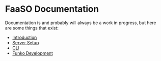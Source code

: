 # FaaSO Documentation

Documentation is and probably will always be a work in progress, but here
are some things that exist:

* [Introduction](introduction.html)
* [Server Setup](server-setup.html)
* [CLI](cli.html)
* [Funko Development](funko-dev.html)
